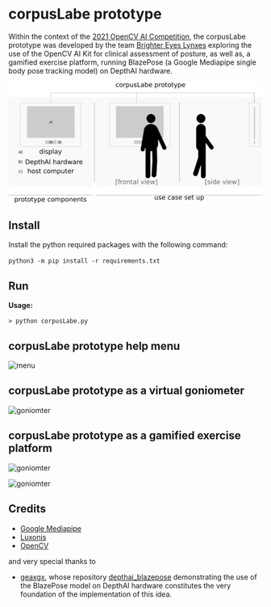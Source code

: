 # corpusLabe prototype

Within the context of the [2021 OpenCV AI Competition](https://opencv.org/opencv-ai-competition-2021/), the corpusLabe prototype was developed by the team [Brighter Eyes Lynxes](https://brightereyeslynxes.github.io/) exploring the use of the OpenCV AI Kit for clinical assessment of posture, as well as, a gamified exercise platform, running BlazePose (a Google Mediapipe single body pose tracking model) on DepthAI hardware.

![overview](img/overview.png)

## Install

Install the python required packages with the following command:

```python3 -m pip install -r requirements.txt```

## Run

**Usage:**

```
> python corpusLabe.py 
```

## corpusLabe prototype help menu

![menu](img/menu.png)

## corpusLabe prototype as a virtual goniometer

![goniomter](img/goniometer0.png)

## corpusLabe prototype as a gamified exercise platform

![goniomter](img/game1.png)

![goniomter](img/game2.png)

## Credits
* [Google Mediapipe](https://github.com/google/mediapipe)
* [Luxonis](https://github.com/luxonis/depthai-python)
* [OpenCV](https://opencv.org/)

and very special thanks to

* [geaxgx](https://github.com/geaxgx), whose repository [depthai_blazepose](https://github.com/geaxgx/depthai_blazepose) demonstrating the use of the BlazePose model on DepthAI hardware constitutes the very foundation of the implementation of this idea.
